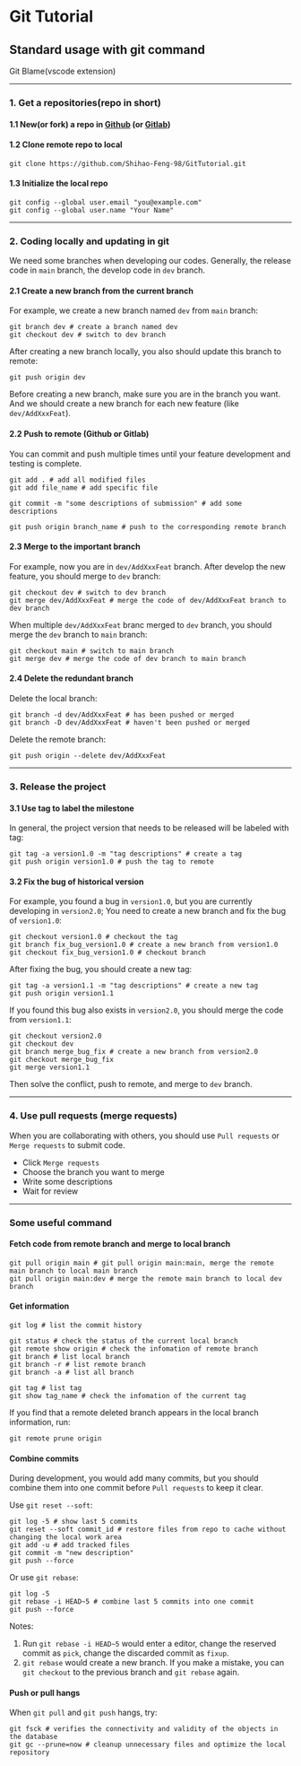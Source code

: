 # Git Tutorial

## Standard usage with git command
Git Blame(vscode extension)

---

### 1. Get a repositories(repo in short)

#### 1.1 New(or fork) a repo in [**Github**](https://github.com/) (or [**Gitlab**](https://gitlab.com/))

#### 1.2 Clone remote repo to local 
```shell
git clone https://github.com/Shihao-Feng-98/GitTutorial.git
```

#### 1.3 Initialize the local repo 
```shell
git config --global user.email "you@example.com"
git config --global user.name "Your Name"
```

---

### 2. Coding locally and updating in git
We need some branches when developing our codes. Generally, the release code in `main` branch, the develop code in `dev` branch. 

#### 2.1 Create a new branch from the current branch
For example, we create a new branch named `dev` from `main` branch:
```shell
git branch dev # create a branch named dev
git checkout dev # switch to dev branch
```
After creating a new branch locally, you also should update this branch to remote:
```shell
git push origin dev
```
Before creating a new branch, make sure you are in the branch you want. And we should create a new branch for each new feature (like `dev/AddXxxFeat`).

#### 2.2 Push to remote (Github or Gitlab)
You can commit and push multiple times until your feature development and testing is complete.
```shell
git add . # add all modified files
git add file_name # add specific file
```

```shell
git commit -m "some descriptions of submission" # add some descriptions
```

```shell
git push origin branch_name # push to the corresponding remote branch
```

#### 2.3 Merge to the important branch
For example, now you are in `dev/AddXxxFeat` branch. After develop the new feature, you should merge to `dev` branch:
```shell
git checkout dev # switch to dev branch
git merge dev/AddXxxFeat # merge the code of dev/AddXxxFeat branch to dev branch
```

When multiple `dev/AddXxxFeat` branc merged to `dev` branch, you should merge the `dev` branch to `main` branch:
```shell
git checkout main # switch to main branch
git merge dev # merge the code of dev branch to main branch
```

#### 2.4 Delete the redundant branch
Delete the local branch:
```shell
git branch -d dev/AddXxxFeat # has been pushed or merged
git branch -D dev/AddXxxFeat # haven't been pushed or merged
```
Delete the remote branch:
```shell
git push origin --delete dev/AddXxxFeat
```

---
### 3. Release the project 
#### 3.1 Use tag to label the milestone
In general, the project version that needs to be released will be labeled with tag:
```shell
git tag -a version1.0 -m "tag descriptions" # create a tag
git push origin version1.0 # push the tag to remote
```

#### 3.2 Fix the bug of historical version
For example, you found a bug in `version1.0`, but you are currently developing in `version2.0`; You need to create a new branch and fix the bug of `version1.0`:
```shell
git checkout version1.0 # checkout the tag
git branch fix_bug_version1.0 # create a new branch from version1.0
git checkout fix_bug_version1.0 # checkout branch
```

After fixing the bug, you should create a new tag:
```shell
git tag -a version1.1 -m "tag descriptions" # create a new tag
git push origin version1.1
```

If you found this bug also exists in `version2.0`, you should merge the code from `version1.1`: 
```shell
git checkout version2.0 
git checkout dev
git branch merge_bug_fix # create a new branch from version2.0 
git checkout merge_bug_fix
git merge version1.1
```
Then solve the conflict, push to remote, and merge to `dev` branch.

---

### 4. Use pull requests (merge requests)
When you are collaborating with others, you should use `Pull requests` or `Merge requests` to submit code.
- Click `Merge requests`
- Choose the branch you want to merge
- Write some descriptions
- Wait for review

---

### Some useful command
#### Fetch code from remote branch and merge to local branch 
```shell
git pull origin main # git pull origin main:main, merge the remote main branch to local main branch
git pull origin main:dev # merge the remote main branch to local dev branch
```

#### Get information
```shell
git log # list the commit history
```

```shell
git status # check the status of the current local branch
git remote show origin # check the infomation of remote branch
git branch # list local branch
git branch -r # list remote branch
git branch -a # list all branch
```

```shell
git tag # list tag
git show tag_name # check the infomation of the current tag 
```

If you find that a remote deleted branch appears in the local branch information, run:
```shell
git remote prune origin
```

#### Combine commits
During development, you would add many commits, but you should combine 
them into one commit before `Pull requests` to keep it clear.

Use `git reset --soft`:
```shell
git log -5 # show last 5 commits
git reset --soft commit_id # restore files from repo to cache without changing the local work area
git add -u # add tracked files
git commit -m "new description"
git push --force
```

Or use `git rebase`:
```shell
git log -5
git rebase -i HEAD~5 # combine last 5 commits into one commit
git push --force
```
Notes: 
1. Run `git rebase -i HEAD~5` would enter a editor, change the reserved commit as `pick`, change the discarded commit as `fixup`.
2. `git rebase` would create a new branch. If you make a mistake, you can `git checkout` to the previous branch and `git rebase` again. 


#### Push or pull hangs
When `git pull` and `git push` hangs, try:
```shell
git fsck # verifies the connectivity and validity of the objects in the database
git gc --prune=now # cleanup unnecessary files and optimize the local repository
```